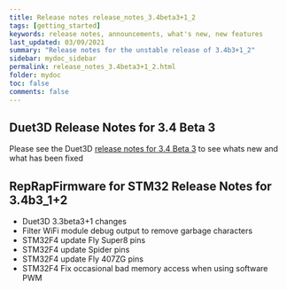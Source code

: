 ```yaml
---
title: Release notes release_notes_3.4beta3+1_2
tags: [getting_started]
keywords: release notes, announcements, what's new, new features
last_updated: 03/09/2021
summary: "Release notes for the unstable release of 3.4b3+1_2"
sidebar: mydoc_sidebar
permalink: release_notes_3.4beta3+1_2.html
folder: mydoc
toc: false
comments: false
---
```


## Duet3D Release Notes for 3.4 Beta 3

Please see the Duet3D [release notes for 3.4 Beta 3](https://github.com/Duet3D/RepRapFirmware/wiki/Changelog-RRF-3.x-Beta-&-RC#reprapfirmware-340beta3) to see whats new and what has been fixed

## RepRapFirmware for STM32 Release Notes for 3.4b3_1+2

* Duet3D 3.3beta3+1 changes
* Filter WiFi module debug output to remove garbage characters
* STM32F4 update Fly Super8 pins
* STM32F4 update Spider pins
* STM32F4 update Fly 407ZG pins
* STM32F4 Fix occasional bad memory access when using software PWM
